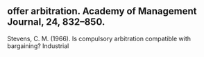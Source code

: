 ## offer arbitration. Academy of Management Journal, 24, 832–850.

Stevens, C. M. (1966). Is compulsory arbitration compatible with bargaining? Industrial
